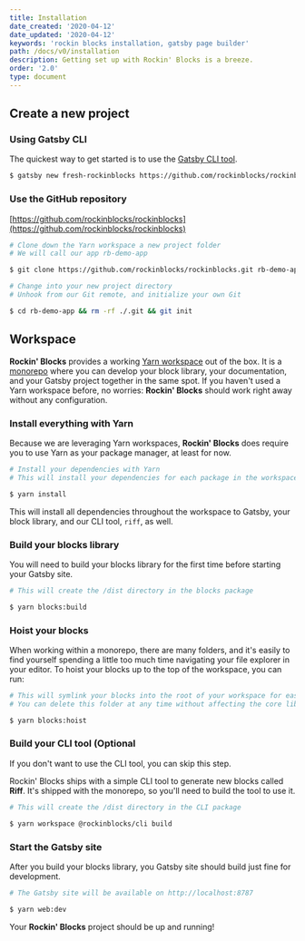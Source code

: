 ```yaml
---
title: Installation
date_created: '2020-04-12'
date_updated: '2020-04-12'
keywords: 'rockin blocks installation, gatsby page builder'
path: /docs/v0/installation
description: Getting set up with Rockin' Blocks is a breeze.
order: '2.0'
type: document
---
```

## Create a new project

### Using Gatsby CLI

The quickest way to get started is to use the [Gatsby CLI tool](https://www.gatsbyjs.com/docs/reference/gatsby-cli/).

```bash
$ gatsby new fresh-rockinblocks https://github.com/rockinblocks/rockinblocks
```

### Use the GitHub repository

[https://github.com/rockinblocks/rockinblocks](https://github.com/rockinblocks/rockinblocks)

```bash
# Clone down the Yarn workspace a new project folder
# We will call our app rb-demo-app

$ git clone https://github.com/rockinblocks/rockinblocks.git rb-demo-app

# Change into your new project directory
# Unhook from our Git remote, and initialize your own Git

$ cd rb-demo-app && rm -rf ./.git && git init

```

## Workspace

**Rockin' Blocks** provides a working [Yarn workspace](https://classic.yarnpkg.com/en/docs/workspaces/) out of the box. It is a [monorepo](https://www.atlassian.com/git/tutorials/monorepos) where you can develop your block library, your documentation, and your Gatsby project together in the same spot. If you haven't used a Yarn workspace before, no worries: **Rockin' Blocks** should work right away without any configuration.

### Install everything with Yarn

Because we are leveraging Yarn workspaces, **Rockin' Blocks** does require you to use Yarn as your package manager, at least for now.

```bash
# Install your dependencies with Yarn
# This will install your dependencies for each package in the workspace

$ yarn install
```

This will install all dependencies throughout the workspace to Gatsby, your block library, and our CLI tool, `riff`, as well.

### Build your blocks library

You will need to build your blocks library for the first time before starting your Gatsby site.

```bash
# This will create the /dist directory in the blocks package

$ yarn blocks:build
```

### Hoist your blocks

When working within a monorepo, there are many folders, and it's easily to find yourself spending a little too much time navigating your file explorer in your editor. To hoist your blocks up to the top of the workspace, you can run:

```bash
# This will symlink your blocks into the root of your workspace for easy access
# You can delete this folder at any time without affecting the core library

$ yarn blocks:hoist
```

### Build your CLI tool (Optional

If you don't want to use the CLI tool, you can skip this step. 

Rockin' Blocks ships with a simple CLI tool to generate new blocks called **Riff**. It's shipped with the monorepo, so you'll need to build the tool to use it.

```bash
# This will create the /dist directory in the CLI package

$ yarn workspace @rockinblocks/cli build
```

### Start the Gatsby site

After you build your blocks library, you Gatsby site should build just fine for development.

```bash
# The Gatsby site will be available on http://localhost:8787

$ yarn web:dev
```

Your **Rockin' Blocks** project should be up and running!
